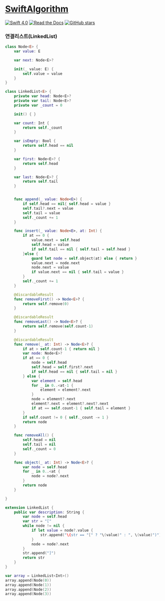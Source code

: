 # [SwiftAlgorithm](https://github.com/pikachu987/SwiftAlgorithm "SwiftAlgorithm")

[![Swift 4.0](https://img.shields.io/badge/Swift-4.0-orange.svg?style=flat)](https://developer.apple.com/swift/)
[![Read the Docs](https://img.shields.io/readthedocs/pip.svg)](https://github.com/pikachu987/SwiftAlgorithm)
[![GitHub stars](https://img.shields.io/github/stars/badges/shields.svg?style=social&label=Stars)](https://github.com/pikachu987/SwiftAlgorithm/stargazers)

### 연결리스트(LinkedList)

```swift
class Node<E> {
    var value: E

    var next: Node<E>?

    init(_ value: E) {
        self.value = value
    }
}

class LinkedList<E> {
    private var head: Node<E>?
    private var tail: Node<E>?
    private var _count = 0

    init() { }

    var count: Int {
        return self._count
    }

    var isEmpty: Bool {
        return self.head == nil
    }

    var first: Node<E>? {
        return self.head
    }

    var last: Node<E>? {
        return self.tail
    }


    func append(_ value: Node<E>) {
        if self.head == nil{ self.head = value }
        self.tail?.next = value
        self.tail = value
        self._count += 1
    }

    func insert(_ value: Node<E>, at: Int) {
        if at == 0 {
            value.next = self.head
            self.head = value
            if self.tail == nil { self.tail = self.head }
        }else {
            guard let node = self.object(at) else { return }
            value.next = node.next
            node.next = value
            if value.next == nil { self.tail = value }
        }
        self._count += 1
    }

    @discardableResult
    func removeFirst() -> Node<E>? {
        return self.remove(0)
    }

    @discardableResult
    func removeLast() -> Node<E>? {
        return self.remove(self.count-1)
    }

    @discardableResult
    func remove(_ at: Int) -> Node<E>? {
        if at > self.count-1 { return nil }
        var node: Node<E>?
        if at == 0 {
            node = self.head
            self.head = self.first?.next
            if self.head == nil { self.tail = nil }
        } else {
            var element = self.head
            for _ in 0..<at-1 {
                element = element?.next
            }
            node = element?.next
            element?.next = element?.next?.next
            if at == self.count-1 { self.tail = element }
        }
        if self.count != 0 { self._count -= 1 }
        return node
    }

    func removeAll() {
        self.head = nil
        self.tail = nil
        self._count = 0
    }

    func object(_ at: Int) -> Node<E>? {
        var node = self.head
        for _ in 0..<at {
            node = node?.next
        }
        return node
    }

}

extension LinkedList {
    public var description: String {
        var node = self.head
        var str = "["
        while node != nil {
            if let value = node?.value {
                str.append("\(str == "[" ? "\(value)" : ", \(value)")")
            }
            node = node?.next
        }
        str.append("]")
        return str
    }
}

var array = LinkedList<Int>()
array.append(Node(0))
array.append(Node(1))
array.append(Node(2))
array.append(Node(3))

```
